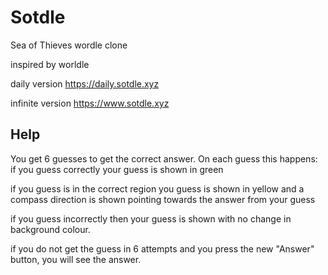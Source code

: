 # Sotdle
Sea of Thieves wordle clone

inspired by worldle

daily version
https://daily.sotdle.xyz

infinite version
https://www.sotdle.xyz

## Help
You get 6 guesses to get the correct answer.
On each guess this happens:
if you guess correctly your guess is shown in green

if you guess is in the correct region you guess is shown in yellow and a compass direction is shown pointing towards the answer from your guess

if you guess incorrectly then your guess is shown with no change in background colour.

if you do not get the guess in 6 attempts and you press the new "Answer" button, you will see the answer.
